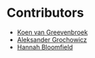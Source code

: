 # Contributors
- [Koen van Greevenbroek](https://github.com/koen-vg)
- [Aleksander Grochowicz](https://github.com/aleks-g)
- [Hannah Bloomfield](https://github.com/hcbloomfield19)
